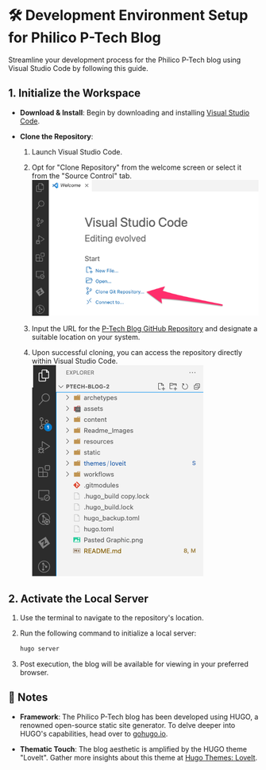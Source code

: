 # 🛠 Development Environment Setup for Philico P-Tech Blog

Streamline your development process for the Philico P-Tech blog using Visual Studio Code by following this guide.

## 1. Initialize the Workspace

- **Download & Install**: Begin by downloading and installing [Visual Studio Code](https://code.visualstudio.com/).

- **Clone the Repository**: 
  1. Launch Visual Studio Code.
  2. Opt for "Clone Repository" from the welcome screen or select it from the "Source Control" tab.
    ![Clone the Repository](README_images/clone_repo.png)

  3. Input the URL for the [P-Tech Blog GitHub Repository](https://github.com/philico-tech/ptech-blog.git) and designate a suitable location on your system.
  4. Upon successful cloning, you can access the repository directly within Visual Studio Code.
     ![View Repository Files](README_images/vscode_files.png)

## 2. Activate the Local Server

  1. Use the terminal to navigate to the repository's location.

  2. Run the following command to initialize a local server:

     ```bash
     hugo server
     ```

  3. Post execution, the blog will be available for viewing in your preferred browser.

## 📌 Notes

- **Framework**: The Philico P-Tech blog has been developed using HUGO, a renowned open-source static site generator. To delve deeper into HUGO's capabilities, head over to [gohugo.io](https://gohugo.io).

- **Thematic Touch**: The blog aesthetic is amplified by the HUGO theme "LoveIt". Gather more insights about this theme at [Hugo Themes: LoveIt](https://themes.gohugo.io/themes/loveit/).
